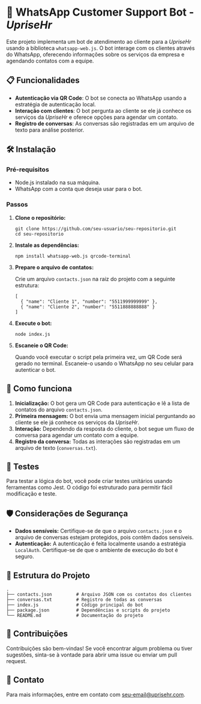 <h1>🤖 WhatsApp Customer Support Bot - <em>UpriseHr</em></h1>

<p>Este projeto implementa um bot de atendimento ao cliente para a <em>UpriseHr</em> usando a biblioteca <code>whatsapp-web.js</code>. O bot interage com os clientes através do WhatsApp, oferecendo informações sobre os serviços da empresa e agendando contatos com a equipe.</p>

<h2>📋 Funcionalidades</h2>
<ul>
  <li><strong>Autenticação via QR Code</strong>: O bot se conecta ao WhatsApp usando a estratégia de autenticação local.</li>
  <li><strong>Interação com clientes</strong>: O bot pergunta ao cliente se ele já conhece os serviços da <em>UpriseHr</em> e oferece opções para agendar um contato.</li>
  <li><strong>Registro de conversas</strong>: As conversas são registradas em um arquivo de texto para análise posterior.</li>
</ul>

<h2>🛠️ Instalação</h2>

<h3>Pré-requisitos</h3>
<ul>
  <li>Node.js instalado na sua máquina.</li>
  <li>WhatsApp com a conta que deseja usar para o bot.</li>
</ul>

<h3>Passos</h3>
<ol>
  <li><strong>Clone o repositório:</strong>
    <pre><code>git clone https://github.com/seu-usuario/seu-repositorio.git
cd seu-repositorio</code></pre>
  </li>

  <li><strong>Instale as dependências:</strong>
    <pre><code>npm install whatsapp-web.js qrcode-terminal</code></pre>
  </li>

  <li><strong>Prepare o arquivo de contatos:</strong>
    <p>Crie um arquivo <code>contacts.json</code> na raiz do projeto com a seguinte estrutura:</p>
    <pre><code>[
  { "name": "Cliente 1", "number": "5511999999999" },
  { "name": "Cliente 2", "number": "5511888888888" }
]</code></pre>
  </li>

  <li><strong>Execute o bot:</strong>
    <pre><code>node index.js</code></pre>
  </li>

  <li><strong>Escaneie o QR Code:</strong>
    <p>Quando você executar o script pela primeira vez, um QR Code será gerado no terminal. Escaneie-o usando o WhatsApp no seu celular para autenticar o bot.</p>
  </li>
</ol>

<h2>🚀 Como funciona</h2>
<ol>
  <li><strong>Inicialização:</strong> O bot gera um QR Code para autenticação e lê a lista de contatos do arquivo <code>contacts.json</code>.</li>
  <li><strong>Primeira mensagem:</strong> O bot envia uma mensagem inicial perguntando ao cliente se ele já conhece os serviços da <em>UpriseHr</em>.</li>
  <li><strong>Interação:</strong> Dependendo da resposta do cliente, o bot segue um fluxo de conversa para agendar um contato com a equipe.</li>
  <li><strong>Registro da conversa:</strong> Todas as interações são registradas em um arquivo de texto (<code>conversas.txt</code>).</li>
</ol>

<h2>🧪 Testes</h2>
<p>Para testar a lógica do bot, você pode criar testes unitários usando ferramentas como Jest. O código foi estruturado para permitir fácil modificação e teste.</p>

<h2>🛡️ Considerações de Segurança</h2>
<ul>
  <li><strong>Dados sensíveis:</strong> Certifique-se de que o arquivo <code>contacts.json</code> e o arquivo de conversas estejam protegidos, pois contêm dados sensíveis.</li>
  <li><strong>Autenticação:</strong> A autenticação é feita localmente usando a estratégia <code>LocalAuth</code>. Certifique-se de que o ambiente de execução do bot é seguro.</li>
</ul>

<h2>📂 Estrutura do Projeto</h2>

<pre><code>.
├── contacts.json         # Arquivo JSON com os contatos dos clientes
├── conversas.txt         # Registro de todas as conversas
├── index.js              # Código principal do bot
├── package.json          # Dependências e scripts do projeto
└── README.md             # Documentação do projeto
</code></pre>

<h2>🤝 Contribuições</h2>
<p>Contribuições são bem-vindas! Se você encontrar algum problema ou tiver sugestões, sinta-se à vontade para abrir uma issue ou enviar um pull request.</p>

<h2>📧 Contato</h2>
<p>Para mais informações, entre em contato com <a href="mailto:seu-email@uprisehr.com">seu-email@uprisehr.com</a>.</p>
